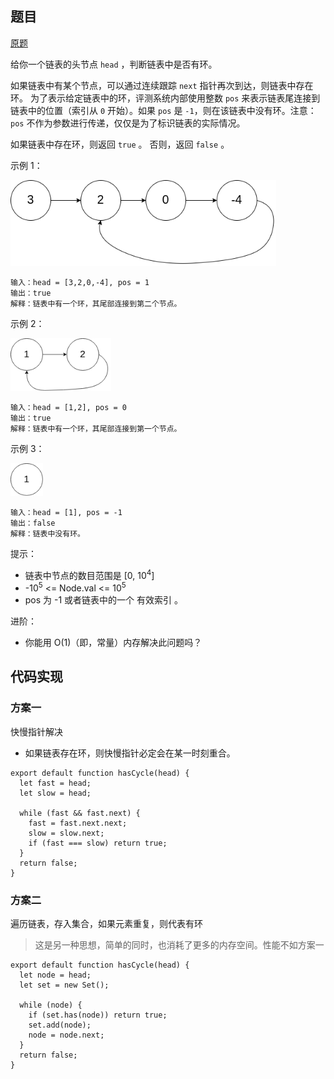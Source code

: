 ## 题目

[原题](https://leetcode-cn.com/leetbook/read/top-interview-questions-easy/xnwzei/)

给你一个链表的头节点 `head` ，判断链表中是否有环。

如果链表中有某个节点，可以通过连续跟踪 `next` 指针再次到达，则链表中存在环。 为了表示给定链表中的环，评测系统内部使用整数 `pos` 来表示链表尾连接到链表中的位置（索引从 `0` 开始）。如果 `pos` 是 `-1`，则在该链表中没有环。注意：`pos` 不作为参数进行传递，仅仅是为了标识链表的实际情况。

如果链表中存在环，则返回 `true` 。 否则，返回 `false` 。

 

示例 1：

<img src="环形链表.assets/01.png" alt="01" style="zoom:80%;" />

```
输入：head = [3,2,0,-4], pos = 1
输出：true
解释：链表中有一个环，其尾部连接到第二个节点。
```

示例 2：

<img src="环形链表.assets/02.png" alt="02" style="zoom:80%;" />

```
输入：head = [1,2], pos = 0
输出：true
解释：链表中有一个环，其尾部连接到第一个节点。
```

示例 3：

<img src="环形链表.assets/03.png" alt="03" style="zoom:80%;" />

```
输入：head = [1], pos = -1
输出：false
解释：链表中没有环。
```


提示：

* 链表中节点的数目范围是 [0, 10<sup>4</sup>]
* -10<sup>5</sup> <= Node.val <= 10<sup>5</sup>
* pos 为 -1 或者链表中的一个 有效索引 。

进阶：

* 你能用 O(1)（即，常量）内存解决此问题吗？



## 代码实现

### 方案一

快慢指针解决

* 如果链表存在环，则快慢指针必定会在某一时刻重合。

```
export default function hasCycle(head) {
  let fast = head;
  let slow = head;

  while (fast && fast.next) {
    fast = fast.next.next;
    slow = slow.next;
    if (fast === slow) return true;
  }
  return false;
}
```

### 方案二

遍历链表，存入集合，如果元素重复，则代表有环

>这是另一种思想，简单的同时，也消耗了更多的内存空间。性能不如方案一

```
export default function hasCycle(head) {
  let node = head;
  let set = new Set();

  while (node) {
    if (set.has(node)) return true;
    set.add(node);
    node = node.next;
  }
  return false;
}
```

